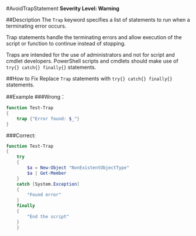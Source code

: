 ﻿#AvoidTrapStatement
**Severity Level: Warning**

##Description
The `Trap` keyword specifies a list of statements to run when a terminating error occurs.

Trap statements handle the terminating errors and allow execution of the script or function to continue instead of stopping.

Traps are intended for the use of administrators and not for script and cmdlet developers. PowerShell scripts and cmdlets should make use
of `try{} catch{} finally{}` statements.

##How to Fix
Replace `Trap` statements with `try{} catch{} finally{}` statements.

##Example
###Wrong：
``` PowerShell
function Test-Trap
{
    trap {"Error found: $_"}
}
```

###Correct:
``` PowerShell
function Test-Trap
{
    try
    {
        $a = New-Object "NonExistentObjectType"
        $a | Get-Member
    }
    catch [System.Exception]
    {
        "Found error"
    }
    finally
    {
        "End the script"
    }
    }
 ```
